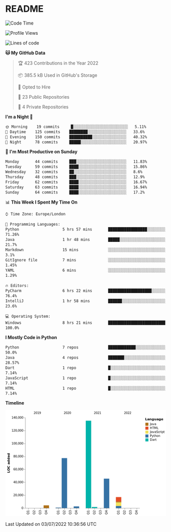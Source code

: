 # README

<!--START_SECTION:waka-->
![Code Time](http://img.shields.io/badge/Code%20Time-0%20secs-blue)

![Profile Views](http://img.shields.io/badge/Profile%20Views-0-blue)

![Lines of code](https://img.shields.io/badge/From%20Hello%20World%20I%27ve%20Written-284%20Thousand%20lines%20of%20code-blue)

**🐱 My GitHub Data** 

> 🏆 423 Contributions in the Year 2022
 > 
> 📦 385.5 kB Used in GitHub's Storage 
 > 
> 💼 Opted to Hire
 > 
> 📜 23 Public Repositories 
 > 
> 🔑 4 Private Repositories  
 > 
**I'm a Night 🦉** 

```text
🌞 Morning    19 commits     █░░░░░░░░░░░░░░░░░░░░░░░░   5.11% 
🌆 Daytime    125 commits    ████████░░░░░░░░░░░░░░░░░   33.6% 
🌃 Evening    150 commits    ██████████░░░░░░░░░░░░░░░   40.32% 
🌙 Night      78 commits     █████░░░░░░░░░░░░░░░░░░░░   20.97%

```
📅 **I'm Most Productive on Sunday** 

```text
Monday       44 commits     ███░░░░░░░░░░░░░░░░░░░░░░   11.83% 
Tuesday      59 commits     ████░░░░░░░░░░░░░░░░░░░░░   15.86% 
Wednesday    32 commits     ██░░░░░░░░░░░░░░░░░░░░░░░   8.6% 
Thursday     48 commits     ███░░░░░░░░░░░░░░░░░░░░░░   12.9% 
Friday       62 commits     ████░░░░░░░░░░░░░░░░░░░░░   16.67% 
Saturday     63 commits     ████░░░░░░░░░░░░░░░░░░░░░   16.94% 
Sunday       64 commits     ████░░░░░░░░░░░░░░░░░░░░░   17.2%

```


📊 **This Week I Spent My Time On** 

```text
⌚︎ Time Zone: Europe/London

💬 Programming Languages: 
Python                   5 hrs 57 mins       █████████████████░░░░░░░░   71.26% 
Java                     1 hr 48 mins        █████░░░░░░░░░░░░░░░░░░░░   21.7% 
Markdown                 15 mins             ░░░░░░░░░░░░░░░░░░░░░░░░░   3.1% 
GitIgnore file           7 mins              ░░░░░░░░░░░░░░░░░░░░░░░░░   1.45% 
YAML                     6 mins              ░░░░░░░░░░░░░░░░░░░░░░░░░   1.29%

🔥 Editors: 
PyCharm                  6 hrs 22 mins       ███████████████████░░░░░░   76.4% 
IntelliJ                 1 hr 58 mins        ██████░░░░░░░░░░░░░░░░░░░   23.6%

💻 Operating System: 
Windows                  8 hrs 21 mins       █████████████████████████   100.0%

```

**I Mostly Code in Python** 

```text
Python                   7 repos             ████████████░░░░░░░░░░░░░   50.0% 
Java                     4 repos             ███████░░░░░░░░░░░░░░░░░░   28.57% 
Dart                     1 repo              █░░░░░░░░░░░░░░░░░░░░░░░░   7.14% 
JavaScript               1 repo              █░░░░░░░░░░░░░░░░░░░░░░░░   7.14% 
HTML                     1 repo              █░░░░░░░░░░░░░░░░░░░░░░░░   7.14%

```


**Timeline**

![Chart not found](https://raw.githubusercontent.com/XeonHis/XeonHis/main/charts/bar_graph.png) 


 Last Updated on 03/07/2022 10:36:56 UTC
<!--END_SECTION:waka-->
